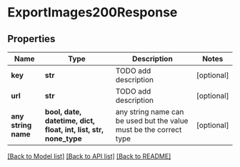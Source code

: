 # ExportImages200Response


## Properties
Name | Type | Description | Notes
------------ | ------------- | ------------- | -------------
**key** | **str** | TODO add description | [optional] 
**url** | **str** | TODO add description | [optional] 
**any string name** | **bool, date, datetime, dict, float, int, list, str, none_type** | any string name can be used but the value must be the correct type | [optional]

[[Back to Model list]](../README.md#documentation-for-models) [[Back to API list]](../README.md#documentation-for-api-endpoints) [[Back to README]](../README.md)


